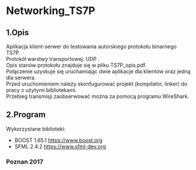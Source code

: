 ﻿# Networking_TS7P




## 1.Opis

Aplikacja klient-serwer do testowania autorskiego protokołu binarnego TS7P.<br/>
Protokół warstwy transportowej: UDP
. <br/>
Opis stanów protokołu znajduje się w pliku TS7P_opis.pdf. <br/>
Połączenie uzyskuje się uruchamiając dwie aplikacje dla klientów oraz jedną dla serwera. <br/>
Przed uruchomieniem należy skonfugurować projekt (kompilator, linker) do pracy z użytymi bibliotekami. <br/>
Przebieg transmisji zaobserwować można za pomocą programu WireShark.

## 2.Program
Wykorzystane biblioteki: <br/>
* BOOST 1.65.1 https://www.boost.org
* SFML 2.4.2 https://www.sfml-dev.org

### Poznan 2017